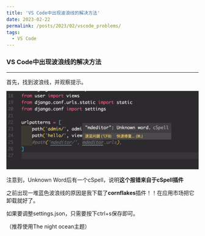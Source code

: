 ```yaml
---
title: 'VS Code中出现波浪线的解决方法'
date: 2023-02-22
permalink: /posts/2023/02/vscode_problems/
tags:
  - VS Code
---
```


### VS Code中出现波浪线的解决方法

***

首先，找到波浪线，并观察提示。

![solution](./images/VSCode_solution.png)

注意到，Unknown Word后有一个cSpell，说明**这个报错来自于cSpell插件**

之前出现一堆蓝色波浪线的原因是我下载了**cornflakes**插件！！在应用市场把它卸载就好了。

如果要调整settings.json，只需要按下ctrl+s保存即可。

（推荐使用The night ocean主题）